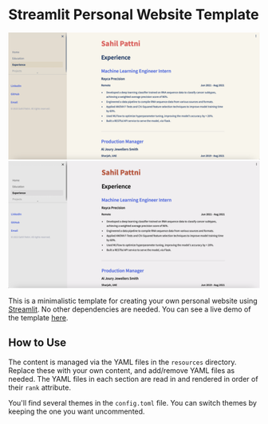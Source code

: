 # Streamlit Personal Website Template

![screenshot](resources/images/retro_screenshot.png)
![screenshot](resources/images/slate_screenshot.png)

This is a minimalistic template for creating your own personal website using [Streamlit](https://streamlit.io/). No other dependencies are needed. You can see a live demo of the template [here](https://sahilpattni.streamlit.app).

## How to Use
The content is managed via the YAML files in the `resources` directory. Replace these with your own content, and add/remove YAML files as needed. 
The YAML files in each section are read in and rendered in order of their `rank` attribute.

You'll find several themes in the `config.toml` file. You can switch themes by keeping the one you want uncommented.